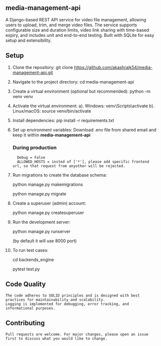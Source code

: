 ## media-management-api
A Django-based REST API service for video file management, allowing users to upload, trim, and merge video files. The service supports configurable size and duration limits, video link sharing with time-based expiry, and includes unit and end-to-end testing. Built with SQLite for easy setup and extensibility.


## Setup

   1. Clone the repository:
       git clone https://github.com/akashrajk54/media-management-api.git

   2. Navigate to the project directory:
       cd media-management-api

   3. Create a virtual environment (optional but recommended):
       python -m venv venv

   4. Activate the virtual environment:
      a). Windows:
          venv\Scripts\activate
      b). Linux/macOS:
          source venv/bin/activate

   5. Install dependencies:
      pip install -r requirements.txt

   6. Set up environment variables:
        Download .env file from shared email and keep it within **media-management-api** 

       ### During production 
            Debug = False
            ALLOWED_HOSTS = insted of ['*'], please add specific frontend url, so that request from anyother will be rejected.

   7. Run migrations to create the database schema:
      
      python manage.py makemigrations
      
      python manage.py migrate

   8. Create a superuser (admin) account:
      
      python manage.py createsuperuser

   9. Run the development server:
      
      python manage.py runserver
      
      (by default it will use 8000 port)

   10. To run test cases:
       
       cd backends_engine
       
       pytest test.py


## Code Quality

    The code adheres to SOLID principles and is designed with best practices for maintainability and scalability.
    Logging is implemented for debugging, error tracking, and informational purposes.

## Contributing

    Pull requests are welcome. For major changes, please open an issue first to discuss what you would like to change.


